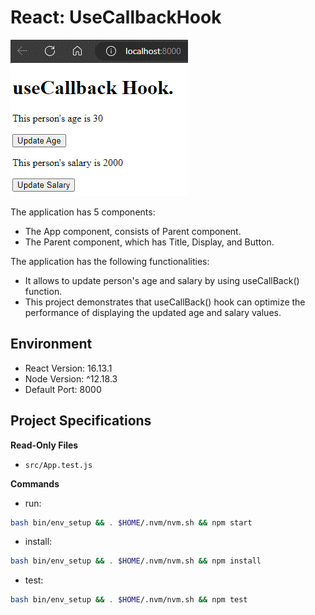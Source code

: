 # React: UseCallbackHook

![](https://github.com/varunprepo/UseCallbackHook/blob/main/useCallbackPage.GIF)

The application has 5 components:

*   The App component, consists of Parent component.
*   The Parent component, which has Title, Display, and Button.



The application has the following functionalities:

*   It allows to update person's age and salary by using useCallBack() function.
*   This project demonstrates that useCallBack() hook can optimize the performance of displaying the updated age and salary values. 

## Environment 

- React Version: 16.13.1
- Node Version: ^12.18.3
- Default Port: 8000

## Project Specifications 

**Read-Only Files**
- `src/App.test.js`

**Commands**
- run: 
```bash
bash bin/env_setup && . $HOME/.nvm/nvm.sh && npm start
```
- install: 
```bash
bash bin/env_setup && . $HOME/.nvm/nvm.sh && npm install
```
- test: 
```bash
bash bin/env_setup && . $HOME/.nvm/nvm.sh && npm test
```

